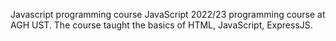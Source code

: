 Javascript programming course
JavaScript 2022/23 programming course at AGH UST. The course taught the basics of HTML, JavaScript, ExpressJS.

